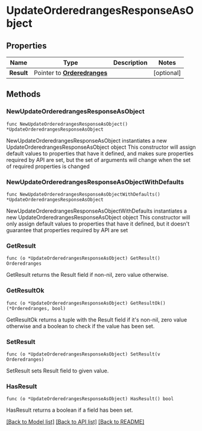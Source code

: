 # UpdateOrderedrangesResponseAsObject

## Properties

Name | Type | Description | Notes
------------ | ------------- | ------------- | -------------
**Result** | Pointer to [**Orderedranges**](Orderedranges.md) |  | [optional] 

## Methods

### NewUpdateOrderedrangesResponseAsObject

`func NewUpdateOrderedrangesResponseAsObject() *UpdateOrderedrangesResponseAsObject`

NewUpdateOrderedrangesResponseAsObject instantiates a new UpdateOrderedrangesResponseAsObject object
This constructor will assign default values to properties that have it defined,
and makes sure properties required by API are set, but the set of arguments
will change when the set of required properties is changed

### NewUpdateOrderedrangesResponseAsObjectWithDefaults

`func NewUpdateOrderedrangesResponseAsObjectWithDefaults() *UpdateOrderedrangesResponseAsObject`

NewUpdateOrderedrangesResponseAsObjectWithDefaults instantiates a new UpdateOrderedrangesResponseAsObject object
This constructor will only assign default values to properties that have it defined,
but it doesn't guarantee that properties required by API are set

### GetResult

`func (o *UpdateOrderedrangesResponseAsObject) GetResult() Orderedranges`

GetResult returns the Result field if non-nil, zero value otherwise.

### GetResultOk

`func (o *UpdateOrderedrangesResponseAsObject) GetResultOk() (*Orderedranges, bool)`

GetResultOk returns a tuple with the Result field if it's non-nil, zero value otherwise
and a boolean to check if the value has been set.

### SetResult

`func (o *UpdateOrderedrangesResponseAsObject) SetResult(v Orderedranges)`

SetResult sets Result field to given value.

### HasResult

`func (o *UpdateOrderedrangesResponseAsObject) HasResult() bool`

HasResult returns a boolean if a field has been set.


[[Back to Model list]](../README.md#documentation-for-models) [[Back to API list]](../README.md#documentation-for-api-endpoints) [[Back to README]](../README.md)


